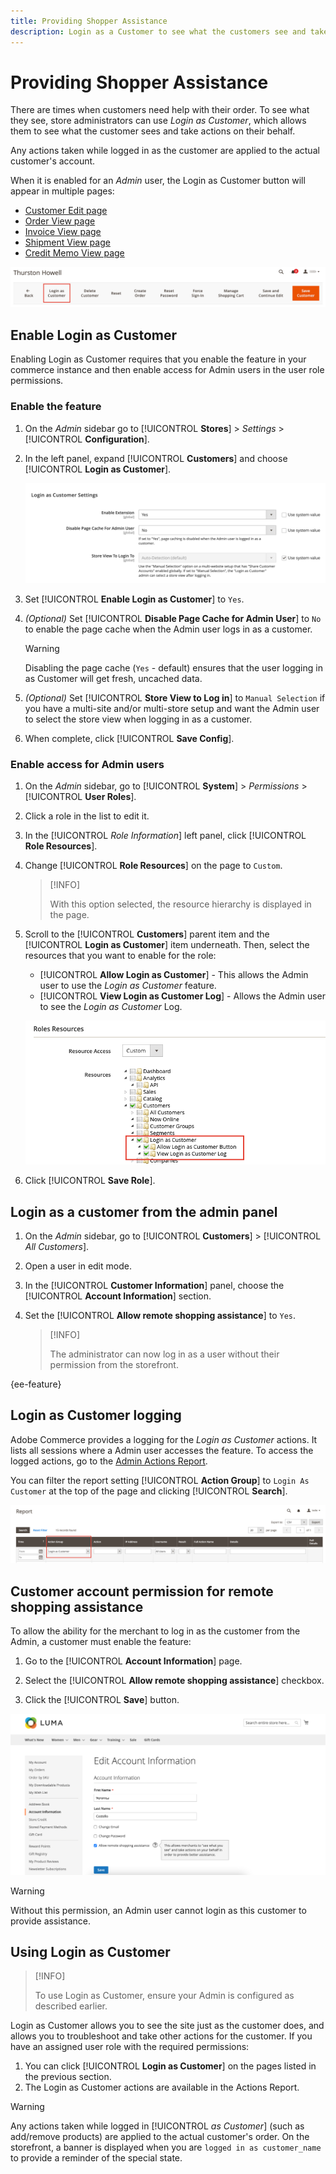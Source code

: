 ```yaml
---
title: Providing Shopper Assistance
description: Login as a Customer to see what the customers see and take actions on their behalf.
---
```


# Providing Shopper Assistance

There are times when customers need help with their order. To see what they see, store administrators can use _Login as Customer_, which allows them to see what the customer sees and take actions on their behalf.

Any actions taken while logged in as the customer are applied to the actual customer's account.

When it is enabled for an _Admin_ user, the Login as Customer button will appear in multiple pages:

* [Customer Edit page](../customers/update-account.md)
* [Order View page](../stores-purchase/order-processing.md)
* [Invoice View page](../stores-purchase/invoices.md)
* [Shipment View page](../stores-purchase/shipments.md)
* [Credit Memo View page](../stores-purchase/credit-memo-create.md)

![Login As Customer](assets/login-as-customer.png)

## Enable Login as Customer

Enabling Login as Customer requires that you enable the feature in your commerce instance and then enable access for Admin users in the user role permissions.

### Enable the feature

1. On the _Admin_ sidebar go to  [!UICONTROL **Stores**] > _Settings_ > [!UICONTROL **Configuration**].

1. In the left panel, expand [!UICONTROL **Customers**] and choose  [!UICONTROL **Login as Customer**].

   ![Configuration options - Login as Customer](assets/login-as-customer-view.png)

1. Set [!UICONTROL **Enable Login as Customer**] to `Yes`.

1. _(Optional)_ Set [!UICONTROL **Disable Page Cache for Admin User**] to `No` to enable the page cache when the Admin user logs in as a customer.

   >[!WARNING]
   >
   > Disabling the page cache (`Yes` - default) ensures that the user logging in as Customer will get fresh, uncached data.

1. _(Optional)_ Set [!UICONTROL **Store View to Log in**] to `Manual Selection` if you have a multi-site and/or multi-store setup and want the Admin user to select the store view when logging in as a customer.

1. When complete, click [!UICONTROL **Save Config**].

### Enable access for Admin users

1. On the _Admin_ sidebar, go to [!UICONTROL **System**] > _Permissions_ > [!UICONTROL **User Roles**].

1. Click a role in the list to edit it.

1. In the [!UICONTROL _Role Information_] left panel, click [!UICONTROL **Role Resources**].

1. Change [!UICONTROL **Role Resources**] on the page to `Custom`.

   >[!INFO]
   >
   > With this option selected, the resource hierarchy is displayed in the page.

1. Scroll to the  [!UICONTROL **Customers**]  parent item and the [!UICONTROL **Login as Customer**] item underneath. Then, select the resources that you want to enable for the role:

   * [!UICONTROL **Allow Login as Customer**] - This allows the Admin user to use the _Login as Customer_ feature.
   * [!UICONTROL **View Login as Customer Log**] - Allows the Admin user to see the _Login as Customer_ Log.

   ![Role Resources - Login as Customer](assets/customers-login-as-customer-role-resources.png)

1. Click [!UICONTROL **Save Role**].

## Login as a customer from the admin panel

1. On the _Admin_ sidebar, go to [!UICONTROL **Customers**] > [!UICONTROL _All Customers_].

1. Open a user in edit mode.

1. In the [!UICONTROL **Customer Information**] panel, choose the [!UICONTROL **Account Information**] section.

1. Set the [!UICONTROL **Allow remote shopping assistance**] to `Yes`.

   >[!INFO]
   >
   > The administrator can now log in as a user without their permission from the storefront.

{ee-feature}

## Login as Customer logging

Adobe Commerce provides a logging for the _Login as Customer_ actions. It lists all sessions where a Admin user accesses the feature. To access the logged actions, go to the [Admin Actions Report](../systems/action-log-report.md).

You can filter the report setting [!UICONTROL **Action Group**] to `Login As Customer` at the top of the page and clicking [!UICONTROL **Search**].

![Filter the Actions Report](assets/customers-login-as-customer-log-filter.png)

## Customer account permission for remote shopping assistance

To allow the ability for the merchant to log in as the customer from the Admin, a customer must enable the feature:

1. Go to the [!UICONTROL **Account Information**] page.

1. Select the [!UICONTROL **Allow remote shopping assistance**] checkbox.

1. Click the [!UICONTROL **Save**] button.

![Account Information Page](assets/permission.png)

>[!WARNING]
>
> Without this permission, an Admin user cannot login as this customer to provide assistance.

## Using Login as Customer

>[!INFO]
>
> To use Login as Customer, ensure your Admin is configured as described earlier.

Login as Customer allows you to see the site just as the customer does, and allows you to troubleshoot and take other actions for the customer. If you have an assigned user role with the required permissions:

1. You can click [!UICONTROL **Login as Customer**] on the pages listed in the previous section.
1. The Login as Customer actions are available in the Actions Report.

>[!WARNING]
>
> Any actions taken while logged in [!UICONTROL _as Customer_] (such as add/remove products) are applied to the actual customer's order. On the storefront, a banner is displayed when you are `logged in as customer_name` to provide a reminder of the special state.
